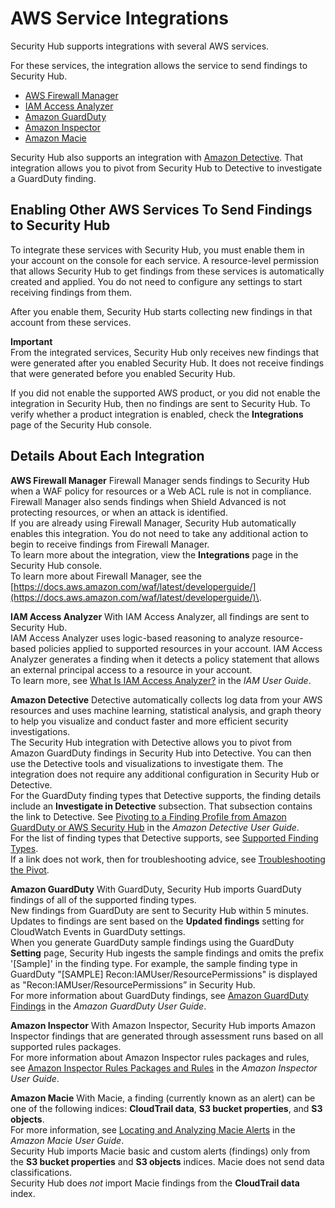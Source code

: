 # AWS Service Integrations<a name="securityhub-internal-providers"></a>

Security Hub supports integrations with several AWS services\.

For these services, the integration allows the service to send findings to Security Hub\.
+ [AWS Firewall Manager](#integration-aws-firewall-manager)
+ [IAM Access Analyzer](#integration-iam-access-analyzer)
+ [Amazon GuardDuty](#integration-amazon-guardduty)
+ [Amazon Inspector](#integration-amazon-inspector)
+ [Amazon Macie](#integration-amazon-macie)

Security Hub also supports an integration with [Amazon Detective](#integration-amazon-detective)\. That integration allows you to pivot from Security Hub to Detective to investigate a GuardDuty finding\.

## Enabling Other AWS Services To Send Findings to Security Hub<a name="securityhub-internal-providers-managing"></a>

To integrate these services with Security Hub, you must enable them in your account on the console for each service\. A resource\-level permission that allows Security Hub to get findings from these services is automatically created and applied\. You do not need to configure any settings to start receiving findings from them\.

After you enable them, Security Hub starts collecting new findings in that account from these services\.

**Important**  
From the integrated services, Security Hub only receives new findings that were generated after you enabled Security Hub\. It does not receive findings that were generated before you enabled Security Hub\.

If you did not enable the supported AWS product, or you did not enable the integration in Security Hub, then no findings are sent to Security Hub\. To verify whether a product integration is enabled, check the **Integrations** page of the Security Hub console\.

## Details About Each Integration<a name="securityhub-internal-providers-details"></a>

**AWS Firewall Manager**  <a name="integration-aws-firewall-manager"></a>
Firewall Manager sends findings to Security Hub when a WAF policy for resources or a Web ACL rule is not in compliance\. Firewall Manager also sends findings when Shield Advanced is not protecting resources, or when an attack is identified\.  
If you are already using Firewall Manager, Security Hub automatically enables this integration\. You do not need to take any additional action to begin to receive findings from Firewall Manager\.  
To learn more about the integration, view the **Integrations** page in the Security Hub console\.  
To learn more about Firewall Manager, see the [https://docs.aws.amazon.com/waf/latest/developerguide/](https://docs.aws.amazon.com/waf/latest/developerguide/)\.

**IAM Access Analyzer**  <a name="integration-iam-access-analyzer"></a>
With IAM Access Analyzer, all findings are sent to Security Hub\.  
IAM Access Analyzer uses logic\-based reasoning to analyze resource\-based policies applied to supported resources in your account\. IAM Access Analyzer generates a finding when it detects a policy statement that allows an external principal access to a resource in your account\.  
To learn more, see [What Is IAM Access Analyzer?](https://docs.aws.amazon.com/IAM/latest/UserGuide/what-is-access-analyzer.html) in the *IAM User Guide*\.

**Amazon Detective**  <a name="integration-amazon-detective"></a>
Detective automatically collects log data from your AWS resources and uses machine learning, statistical analysis, and graph theory to help you visualize and conduct faster and more efficient security investigations\.  
The Security Hub integration with Detective allows you to pivot from Amazon GuardDuty findings in Security Hub into Detective\. You can then use the Detective tools and visualizations to investigate them\. The integration does not require any additional configuration in Security Hub or Detective\.  
For the GuardDuty finding types that Detective supports, the finding details include an **Investigate in Detective** subsection\. That subsection contains the link to Detective\. See [Pivoting to a Finding Profile from Amazon GuardDuty or AWS Security Hub](https://docs.aws.amazon.com/detective/latest/userguide/profile-pivot-from-service.html) in the *Amazon Detective User Guide*\.  
For the list of finding types that Detective supports, see [Supported Finding Types](https://docs.aws.amazon.com/detective/latest/userguide/supported-finding-types.html)\.  
If a link does not work, then for troubleshooting advice, see [Troubleshooting the Pivot](https://docs.aws.amazon.com/detective/latest/userguide/profile-pivot-from-service.html#profile-pivot-troubleshooting)\.

**Amazon GuardDuty**  <a name="integration-amazon-guardduty"></a>
With GuardDuty, Security Hub imports GuardDuty findings of all of the supported finding types\.  
New findings from GuardDuty are sent to Security Hub within 5 minutes\. Updates to findings are sent based on the **Updated findings** setting for CloudWatch Events in GuardDuty settings\.  
When you generate GuardDuty sample findings using the GuardDuty **Setting** page, Security Hub ingests the sample findings and omits the prefix '\[Sample\]' in the finding type\. For example, the sample finding type in GuardDuty "\[SAMPLE\] Recon:IAMUser/ResourcePermissions" is displayed as "Recon:IAMUser/ResourcePermissions” in Security Hub\.  
For more information about GuardDuty findings, see [Amazon GuardDuty Findings](https://docs.aws.amazon.com/guardduty/latest/ug/guardduty_findings.html) in the *Amazon GuardDuty User Guide*\.

**Amazon Inspector**  <a name="integration-amazon-inspector"></a>
With Amazon Inspector, Security Hub imports Amazon Inspector findings that are generated through assessment runs based on all supported rules packages\.  
For more information about Amazon Inspector rules packages and rules, see [Amazon Inspector Rules Packages and Rules](https://docs.aws.amazon.com/inspector/latest/userguide/inspector_rule-packages.html) in the *Amazon Inspector User Guide*\.

**Amazon Macie**  <a name="integration-amazon-macie"></a>
With Macie, a finding \(currently known as an alert\) can be one of the following indices: **CloudTrail data**, **S3 bucket properties**, and **S3 objects**\.  
For more information, see [Locating and Analyzing Macie Alerts](https://docs.aws.amazon.com/macie/latest/userguide/macie-alerts.html#macie-alert-working-locate) in the *Amazon Macie User Guide*\.  
Security Hub imports Macie basic and custom alerts \(findings\) only from the **S3 bucket properties** and **S3 objects** indices\. Macie does not send data classifications\.  
Security Hub does *not* import Macie findings from the **CloudTrail data** index\.